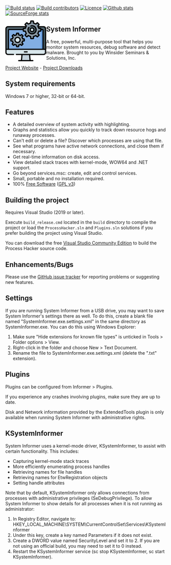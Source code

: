 [![Build status](https://img.shields.io/appveyor/ci/systeminformer/systeminformer.svg?style=for-the-badge)](https://ci.appveyor.com/project/systeminformer/systeminformer)
[![Build contributors](https://img.shields.io/github/contributors/systeminformer/systeminformer.svg?style=for-the-badge&color=blue)](https://github.com/systeminformer/systeminformer/graphs/contributors)
[![Licence](https://img.shields.io/badge/license-GPLv3-blue.svg?style=for-the-badge)](https://www.gnu.org/licenses/gpl-3.0.en.html)
[![Github stats](https://img.shields.io/github/downloads/systeminformer/systeminformer/total.svg?style=for-the-badge&color=red)](https://somsubhra.github.io/github-release-stats/?username=systeminformer&repository=systeminformer)
[![SourceForge stats](https://img.shields.io/sourceforge/dt/systeminformer.svg?style=for-the-badge&color=red)](https://sourceforge.net/projects/systeminformer/files/stats/timeline?dates=2008-10-01%20to%202020-09-01&period=monthly)

<img align="left" src="ProcessHacker/resources/systeminformer.png" width="128" height="128"> 

## System Informer

A free, powerful, multi-purpose tool that helps you monitor system resources, debug software and detect malware. Brought to you by Winsider Seminars & Solutions, Inc.

[Project Website](https://systeminformer.sourceforge.io/) - [Project Downloads](https://systeminformer.sourceforge.io/downloads.php)

## System requirements

Windows 7 or higher, 32-bit or 64-bit.

## Features

* A detailed overview of system activity with highlighting.
* Graphs and statistics allow you quickly to track down resource hogs and runaway processes.
* Can't edit or delete a file? Discover which processes are using that file.
* See what programs have active network connections, and close them if necessary.
* Get real-time information on disk access.
* View detailed stack traces with kernel-mode, WOW64 and .NET support.
* Go beyond services.msc: create, edit and control services.
* Small, portable and no installation required.
* 100% [Free Software](https://www.gnu.org/philosophy/free-sw.en.html) ([GPL v3](https://www.gnu.org/licenses/gpl-3.0.en.html))


## Building the project

Requires Visual Studio (2019 or later).

Execute `build_release.cmd` located in the `build` directory to compile the project or load the `ProcessHacker.sln` and `Plugins.sln` solutions if you prefer building the project using Visual Studio.

You can download the free [Visual Studio Community Edition](https://www.visualstudio.com/vs/community/) to build the Process Hacker source code.

## Enhancements/Bugs


Please use the [GitHub issue tracker](https://github.com/winsiderss/systeminformer/issues)
for reporting problems or suggesting new features.


## Settings

If you are running System Informer from a USB drive, you may want to
save System Informer's settings there as well. To do this, create a
blank file named "SystemInformer.exe.settings.xml" in the same
directory as SystemInformer.exe. You can do this using Windows Explorer:

1. Make sure "Hide extensions for known file types" is unticked in
   Tools > Folder options > View.
2. Right-click in the folder and choose New > Text Document.
3. Rename the file to SystemInformer.exe.settings.xml (delete the ".txt"
   extension).

## Plugins

Plugins can be configured from Informer > Plugins.

If you experience any crashes involving plugins, make sure they
are up to date.

Disk and Network information provided by the ExtendedTools plugin is
only available when running System Informer with administrative
rights.

## KSystemInformer

System Informer uses a kernel-mode driver, KSystemInformer, to
assist with certain functionality. This includes:

* Capturing kernel-mode stack traces
* More efficiently enumerating process handles
* Retrieving names for file handles
* Retrieving names for EtwRegistration objects
* Setting handle attributes

Note that by default, KSystemInformer only allows connections from
processes with administrative privileges (SeDebugPrivilege). To allow System Informer
to show details for all processes when it is not running as administrator:

1. In Registry Editor, navigate to:
   HKEY_LOCAL_MACHINE\SYSTEM\CurrentControlSet\Services\KSystemInformer
2. Under this key, create a key named Parameters if it does not exist.
3. Create a DWORD value named SecurityLevel and set it to 2. If you are
   not using an official build, you may need to set it to 0 instead.
4. Restart the KSystemInformer service (sc stop KSystemInformer,
   sc start KSystemInformer).
